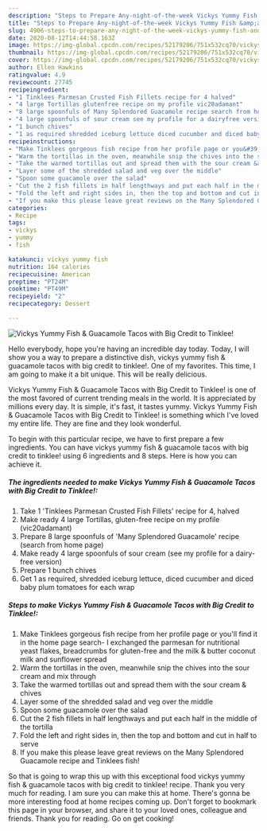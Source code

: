 ```yaml
---
description: "Steps to Prepare Any-night-of-the-week Vickys Yummy Fish &amp;amp; Guacamole Tacos with Big Credit to Tinklee!"
title: "Steps to Prepare Any-night-of-the-week Vickys Yummy Fish &amp;amp; Guacamole Tacos with Big Credit to Tinklee!"
slug: 4906-steps-to-prepare-any-night-of-the-week-vickys-yummy-fish-and-amp-guacamole-tacos-with-big-credit-to-tinklee
date: 2020-08-12T14:44:58.163Z
image: https://img-global.cpcdn.com/recipes/52179206/751x532cq70/vickys-yummy-fish-guacamole-tacos-with-big-credit-to-tinklee-recipe-main-photo.jpg
thumbnail: https://img-global.cpcdn.com/recipes/52179206/751x532cq70/vickys-yummy-fish-guacamole-tacos-with-big-credit-to-tinklee-recipe-main-photo.jpg
cover: https://img-global.cpcdn.com/recipes/52179206/751x532cq70/vickys-yummy-fish-guacamole-tacos-with-big-credit-to-tinklee-recipe-main-photo.jpg
author: Ellen Hawkins
ratingvalue: 4.9
reviewcount: 27745
recipeingredient:
- "1 Tinklees Parmesan Crusted Fish Fillets recipe for 4 halved"
- "4 large Tortillas glutenfree recipe on my profile vic20adamant"
- "8 large spoonfuls of Many Splendored Guacamole recipe search from home page"
- "4 large spoonfuls of sour cream see my profile for a dairyfree version"
- "1 bunch chives"
- "1 as required shredded iceburg lettuce diced cucumber and diced baby plum tomatoes for each wrap"
recipeinstructions:
- "Make Tinklees gorgeous fish recipe from her profile page or you&#39;ll find it in the home page search- I exchanged the parmesan for nutritional yeast flakes, breadcrumbs for gluten-free and the milk &amp; butter coconut milk and sunflower spread"
- "Warm the tortillas in the oven, meanwhile snip the chives into the sour cream and mix through"
- "Take the warmed tortillas out and spread them with the sour cream &amp; chives"
- "Layer some of the shredded salad and veg over the middle"
- "Spoon some guacamole over the salad"
- "Cut the 2 fish fillets in half lengthways and put each half in the middle of the tortilla"
- "Fold the left and right sides in, then the top and bottom and cut in half to serve"
- "If you make this please leave great reviews on the Many Splendored Guacamole recipe and Tinklees fish!"
categories:
- Recipe
tags:
- vickys
- yummy
- fish

katakunci: vickys yummy fish 
nutrition: 164 calories
recipecuisine: American
preptime: "PT24M"
cooktime: "PT49M"
recipeyield: "2"
recipecategory: Dessert

---
```



![Vickys Yummy Fish &amp; Guacamole Tacos with Big Credit to Tinklee!](https://img-global.cpcdn.com/recipes/52179206/751x532cq70/vickys-yummy-fish-guacamole-tacos-with-big-credit-to-tinklee-recipe-main-photo.jpg)

Hello everybody, hope you're having an incredible day today. Today, I will show you a way to prepare a distinctive dish, vickys yummy fish &amp; guacamole tacos with big credit to tinklee!. One of my favorites. This time, I am going to make it a bit unique. This will be really delicious.

Vickys Yummy Fish &amp; Guacamole Tacos with Big Credit to Tinklee! is one of the most favored of current trending meals in the world. It is appreciated by millions every day. It is simple, it's fast, it tastes yummy. Vickys Yummy Fish &amp; Guacamole Tacos with Big Credit to Tinklee! is something which I've loved my entire life. They are fine and they look wonderful.




To begin with this particular recipe, we have to first prepare a few ingredients. You can have vickys yummy fish &amp; guacamole tacos with big credit to tinklee! using 6 ingredients and 8 steps. Here is how you can achieve it.

<!--inarticleads1-->

##### The ingredients needed to make Vickys Yummy Fish &amp; Guacamole Tacos with Big Credit to Tinklee!:

1. Take 1 &#39;Tinklees Parmesan Crusted Fish Fillets&#39; recipe for 4, halved
1. Make ready 4 large Tortillas, gluten-free recipe on my profile (vic20adamant)
1. Prepare 8 large spoonfuls of &#39;Many Splendored Guacamole&#39; recipe (search from home page)
1. Make ready 4 large spoonfuls of sour cream (see my profile for a dairy-free version)
1. Prepare 1 bunch chives
1. Get 1 as required, shredded iceburg lettuce, diced cucumber and diced baby plum tomatoes for each wrap




<!--inarticleads2-->

##### Steps to make Vickys Yummy Fish &amp; Guacamole Tacos with Big Credit to Tinklee!:

1. Make Tinklees gorgeous fish recipe from her profile page or you&#39;ll find it in the home page search- I exchanged the parmesan for nutritional yeast flakes, breadcrumbs for gluten-free and the milk &amp; butter coconut milk and sunflower spread
1. Warm the tortillas in the oven, meanwhile snip the chives into the sour cream and mix through
1. Take the warmed tortillas out and spread them with the sour cream &amp; chives
1. Layer some of the shredded salad and veg over the middle
1. Spoon some guacamole over the salad
1. Cut the 2 fish fillets in half lengthways and put each half in the middle of the tortilla
1. Fold the left and right sides in, then the top and bottom and cut in half to serve
1. If you make this please leave great reviews on the Many Splendored Guacamole recipe and Tinklees fish!




So that is going to wrap this up with this exceptional food vickys yummy fish &amp; guacamole tacos with big credit to tinklee! recipe. Thank you very much for reading. I am sure you can make this at home. There's gonna be more interesting food at home recipes coming up. Don't forget to bookmark this page in your browser, and share it to your loved ones, colleague and friends. Thank you for reading. Go on get cooking!

